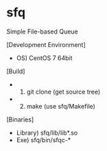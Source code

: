 sfq
===

Simple File-based Queue

[Development Environment]
* OS) CentOS 7 64bit

[Build]
* 1) git clone (get source tree)
* 2) make (use sfq/Makefile)

[Binaries]
* Library) sfq/lib/lib*.so
* Exe) sfq/bin/sfqc-*

